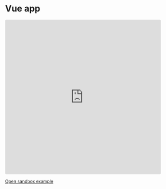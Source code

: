 # Vue app

<iframe
    src="https://codesandbox.io/embed/vue-announcer-vue-project-z049t?fontsize=14&hidenavigation=1&theme=dark&view=editor"
    style="width:100%; height:500px; border:0; border-radius: 4px; overflow:hidden;"
    title="vue-announcer-vue-project"
    allow="accelerometer; ambient-light-sensor; camera; encrypted-media; geolocation; gyroscope; hid; microphone; midi; payment; usb; vr"
    sandbox="allow-forms allow-modals allow-popups allow-presentation allow-same-origin allow-scripts"
></iframe>

<a href="https://codesandbox.io/s/vue-announcer-vue-project-z049t" target="_blank" rel="noopener">Open sandbox example</a>